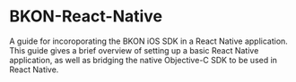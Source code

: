 # BKON-React-Native

A guide for incoroporating the BKON iOS SDK in a React Native application.  This guide gives a brief overview of setting up a basic React Native application, as well as bridging the native Objective-C SDK to be used in React Native.
